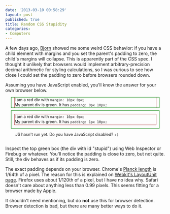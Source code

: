 ```yaml
---
date: '2013-03-10 00:58:29'
layout: post
published: true
title: Random CSS Stupidity
categories:
- Computers
---
```


A few days ago, [Bjorn](http://bjorn.tipling.com/) showed me some weird CSS behavior: if you have a child element with margins and you set the parent's padding to zero, the child's margins will collapse. This is apparently part of the CSS spec. I thought it unlikely that browsers would implement arbitrary-precision decimal arithmetic for styling calculations, so I was curious to see how close I could set the padding to zero before browsers rounded down.

Assuming you have JavaScript enabled, you'll know the answer for your own browser below.

<div style="width: 37em; margin: 0 auto; font-size: 90%; line-height: 120%;">
  <div style="outline: 1px solid green; padding: 0px 10px;" id="stupid">
    <div style="outline: 1px solid brown; margin: 10px 0px;">
      I am a red div with <code>margin: 10px 0px;</code><br />
      My parent div is green. It has <code>padding: <span id="padding">0px 10px</span>;</code>
    </div>
  </div>
  <div style="outline: 1px solid green; padding: 1px 10px;">
    <div style="outline: 1px solid brown; margin: 10px 0px;">
      I am a red div with <code>margin: 10px 0px;</code><br />
      My parent div is green. It has <code>padding: 1px 10px;</code>
    </div>
  </div>
  <div id="result" style="padding: 1em;">
    JS hasn't run yet. Do you have JavaScript disabled? <code>:(</code>
  </div>
</div>
<script type="text/javascript">
var elem = document.getElementById("stupid");
var initial_height = elem.offsetHeight;
function binary_search(min, max, depth) {
  if (depth > 100) {
    document.getElementById("result").innerHTML = "Your browser’s pixel precision is " + max.toFixed(8) + " pixels or 1/" +  Math.round(1/max) + " of a pixel.";
    elem.style.padding = min + "px 10px";
    document.getElementById("padding").innerHTML = min + "px 10px";
    return true;
  }
  var mid = (min + max) / 2;
  elem.style.padding = mid + "px 10px";
  if (elem.offsetHeight > initial_height) {
    return binary_search(min, mid, depth + 1);
  } else {
    return binary_search(mid, max, depth + 1);
  }
}
binary_search(0, 1, 0);
</script>

Inspect the top green box (the div with id "stupid") using Web Inspector or Firebug or whatever. You'll notice the padding is close to zero, but not quite. Still, the div behaves as if its padding is zero.

The exact padding depends on your browser. Chrome's [Planck length](http://en.wikipedia.org/wiki/Planck_length) is 1/64th of a pixel. The reason for this is explained on [Webkit's LayoutUnit page](http://trac.webkit.org/wiki/LayoutUnit). Firefox uses about 1/120th of a pixel, but I have no idea why. Safari doesn't care about anything less than 0.99 pixels. This seems fitting for a browser made by Apple.

It shouldn't need mentioning, but do **not** use this for browser detection. Browser detection is bad, but there are many better ways to do it.
